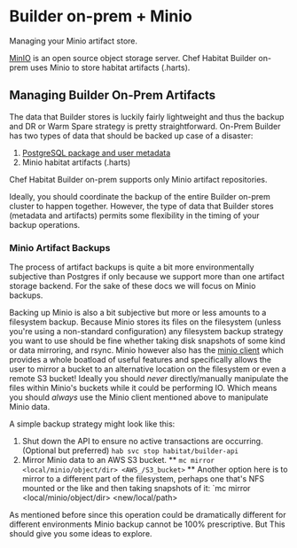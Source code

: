 # Builder on-prem + Minio

Managing your Minio artifact store.

[MinIO](https://min.io/) is an open source object storage server. Chef Habitat Builder on-prem uses Minio to store habitat artifacts (.harts).

## Managing Builder On-Prem Artifacts

The data that Builder stores is luckily fairly lightweight and thus the backup and DR or Warm Spare strategy is pretty straightforward. On-Prem Builder has two types of data that should be backed up case of a disaster:

1. [PostgreSQL package and user metadata](./postgres.md#postgresql-data-backups)
1. Minio habitat artifacts (.harts)

Chef Habitat Builder on-prem supports only Minio artifact repositories.

Ideally, you should coordinate the backup of the entire Builder on-prem cluster to happen together. However, the type of data that Builder stores (metadata and artifacts) permits some flexibility in the timing of your backup operations.

### Minio Artifact Backups

The process of artifact backups is quite a bit more environmentally subjective than Postgres if only because we support more than one artifact storage backend. For the sake of these docs we will focus on Minio backups.

Backing up Minio is also a bit subjective but more or less amounts to a filesystem backup. Because Minio stores its files on the filesystem (unless you're using a non-standard configuration) any filesystem backup strategy you want to use should be fine whether taking disk snapshots of some kind or data  mirroring, and rsync. Minio however also has the [minio client](https://docs.min.io/docs/minio-client-quickstart-guide.html) which provides a whole boatload of useful features and specifically allows the user to mirror a bucket to an alternative location on the filesystem or even a remote S3 bucket! Ideally you should _never_ directly/manually manipulate the files within Minio's buckets while it could be performing IO. Which means you should _always_ use the Minio client mentioned above to manipulate Minio data.

A simple backup strategy might look like this:

1. Shut down the API to ensure no active transactions are occurring. (Optional but preferred)
        `hab svc stop habitat/builder-api`
1. Mirror Minio data to an AWS S3 bucket. **
        `mc mirror <local/minio/object/dir> <AWS_/S3_bucket>`
** Another option here is to mirror to a different part of the filesystem, perhaps one that's NFS mounted or the like and then taking snapshots of it:
        `mc mirror <local/minio/object/dir> <new/local/path>

As mentioned before since this operation could be dramatically different for different environments Minio backup cannot be 100% prescriptive. But This should give you some ideas to explore.
